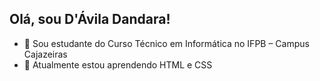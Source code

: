 ## Olá, sou D'Ávila Dandara!

- 🔭 Sou estudante do Curso Técnico em Informática no IFPB – Campus Cajazeiras
- 🌱 Atualmente estou aprendendo HTML e CSS
